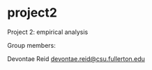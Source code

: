 # project2
Project 2: empirical analysis

Group members:

Devontae Reid devontae.reid@csu.fullerton.edu

